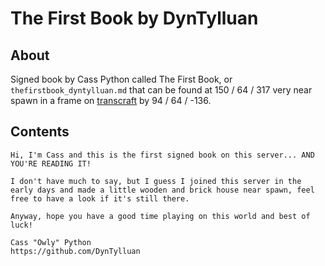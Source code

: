 # The First Book by DynTylluan

## About
Signed book by Cass Python called The First Book, or `thefirstbook_dyntylluan.md` that can be found at 150 / 64 / 317 very near spawn in a frame on [transcraft](http://transcraft.xyz) by 94 / 64 / -136.

## Contents
```
Hi, I'm Cass and this is the first signed book on this server... AND YOU'RE READING IT!

I don't have much to say, but I guess I joined this server in the early days and made a little wooden and brick house near spawn, feel free to have a look if it's still there.

Anyway, hope you have a good time playing on this world and best of luck!

Cass "Owly" Python
https://github.com/DynTylluan
```